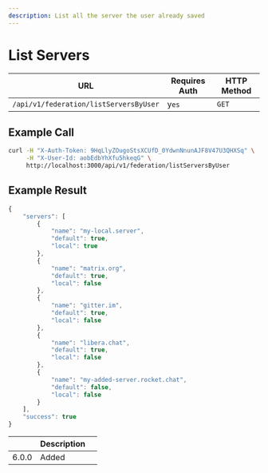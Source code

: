 ```yaml
---
description: List all the server the user already saved
---
```


# List Servers

| URL                                    | Requires Auth | HTTP Method |
| -------------------------------------- | ------------- | ----------- |
| `/api/v1/federation/listServersByUser` | y`es`         | `GET`       |

## Example Call

```bash
curl -H "X-Auth-Token: 9HqLlyZOugoStsXCUfD_0YdwnNnunAJF8V47U3QHXSq" \
     -H "X-User-Id: aobEdbYhXfu5hkeqG" \
     http://localhost:3000/api/v1/federation/listServersByUser
```

## Example Result

```javascript
{
    "servers": [
        {
            "name": "my-local.server",
            "default": true,
            "local": true
        },
        {
            "name": "matrix.org",
            "default": true,
            "local": false
        },
        {
            "name": "gitter.im",
            "default": true,
            "local": false
        },
        {
            "name": "libera.chat",
            "default": true,
            "local": false
        },
        {
            "name": "my-added-server.rocket.chat",
            "default": false,
            "local": false
        }
    ],
    "success": true
}

```

<table><thead><tr><th></th><th>Description</th><th data-hidden></th></tr></thead><tbody><tr><td>6.0.0</td><td>Added</td><td></td></tr></tbody></table>
